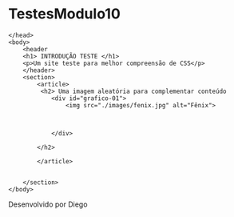 # TestesModulo10
<!DOCTYPE html>
<html lang="pt_BR">
	<head>
		<title>INTRODUÇÃO</title>
		<!-- Estilos Personalizados -->
		<link rel="stylesheet" type="text/css" href="./css/imagem anexa.css">
		<link rel="stylesheet" type="text/css" href="./css/layout.css">
		<link rel="stylesheet" type="text/css" href="./css/modulo-07.css">
		<link rel="stylesheet" type="text/css" href="./css/graficos.css">
		
	</head>
	<body>
		<header
		<h1> INTRODUÇÃO TESTE </h1>
		<p>Um site teste para melhor compreensão de CSS</p>
		</header>
		<section>
			<article>
             <h2> Uma imagem aleatória para complementar conteúdo
				<div id="grafico-01"> 
					<img src="./images/fenix.jpg" alt="Fênix">



				</div>

			</h2>

			</article>


		</section>
	</body>
</html>

<footer>
	<p>Desenvolvido por Diego</p>
</footer>
